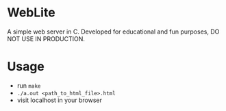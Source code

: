 # WebLite
A simple web server in C. Developed for educational and fun purposes, DO NOT USE IN PRODUCTION.

# Usage
- run ``make`` 
- ``./a.out <path_to_html_file>.html``
- visit localhost in your browser


